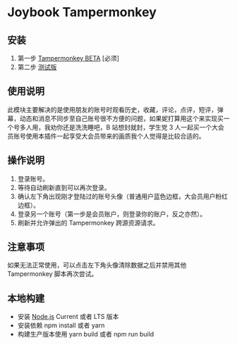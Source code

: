 # Joybook Tampermonkey

## 安装
1. 第一步 [Tampermonkey BETA](https://chrome.google.com/webstore/detail/tampermonkey-beta/gcalenpjmijncebpfijmoaglllgpjagf) [必须]
2. 第二步 [测试版](https://github.com/PC6live/joybook-tampermonkey/raw/master/dist/joybook.user.js)

## 使用说明

此模块主要解决的是使用朋友的账号时观看历史，收藏，评论，点评，短评，弹幕，动态和消息不同步至自己账号很不方便的问题，如果妮打算用这个来实现买一个号多人用，我劝你还是洗洗睡吧，B 站想封就封，学生党 3 人一起买一个大会员账号使用本插件一起享受大会员带来的画质我个人觉得是比较合适的。

## 操作说明

1. 登录账号。
2. 等待自动刷新直到可以再次登录。
3. 确认左下角出现刚才登陆过的账号头像（普通用户蓝色边框，大会员用户粉红边框）。
4. 登录另一个账号（第一步是会员账户，则登录你的账户，反之亦然）。
5. 刷新并允许弹出的 Tampermonkey 跨源资源请求。

## 注意事项

如果无法正常使用，可以点击左下角头像清除数据之后并禁用其他 Tampermonkey 脚本再次尝试。

## 本地构建

- 安装 [Node.js](https://nodejs.org) Current 或者 LTS 版本
- 安装依赖 npm install 或者 yarn
- 构建生产版本使用 yarn build 或者 npm run build
